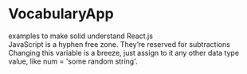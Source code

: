 # VocabularyApp
examples to make solid understand React.js  
JavaScript is a hyphen free zone. They’re reserved for subtractions
Changing this variable is a breeze, just assign to it any other data type value, like num = 'some random string'.
